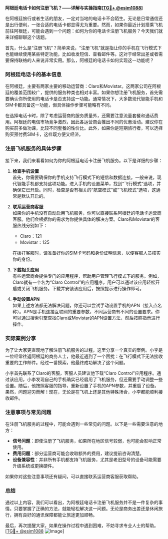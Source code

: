 **阿根廷电话卡如何注册飞机？——详解与实操指南[[TG💪+ @esim1088](https://t.me/s/esim1088)]**

在阿根廷旅行或者生活的朋友，一定对当地的电话卡不会陌生。无论是日常通信还是出行便利，一张合适的电话卡都显得尤为重要。然而，如果你最近计划搭乘飞机前往阿根廷，可能会遇到一个问题：如何为你的电话卡注册飞机服务？今天我们就来详细聊聊这个话题。

首先，什么是“注册飞机”？简单来说，“注册飞机”就是指让你的手机在飞行模式下也能继续使用某些特定功能，比如收发短信、查看邮件等。这对于经常出差或者需要保持联络的人来说非常实用。那么，阿根廷的电话卡如何实现这一功能呢？

### 阿根廷电话卡的基本信息

在阿根廷，主要有两家主要的移动运营商：Claro和Movistar。这两家公司在阿根廷的覆盖范围较广，提供的服务种类也相对丰富。如果你想注册飞机服务，首先需要确认你所使用的电话卡是否支持这一功能。通常情况下，大多数现代智能手机和SIM卡都具备这一功能，但具体操作步骤可能略有不同。

在选择电话卡时，除了考虑运营商的服务质量外，还需要注意流量套餐和通话费用。阿根廷的电信市场竞争激烈，因此各运营商会推出不同的优惠活动。建议你在购买前多做功课，比较不同套餐的性价比。此外，如果你是短期旅行者，可以选择购买预付费SIM卡，这样既方便又经济。

### 注册飞机服务的具体步骤

接下来，我们来看看如何为你的阿根廷电话卡注册飞机服务。以下是详细的步骤：

1. **检查手机设置**  
   首先，你需要确保你的手机支持飞行模式下的短信和数据连接。一般来说，现代智能手机都支持这项功能。进入手机的设置菜单，找到“飞行模式”选项，并确保它已开启。同时，检查是否有相关的“航空模式”或“飞机模式”选项，这通常是默认开启的。

2. **联系运营商客服**  
   如果你的手机没有自动启用飞机服务，你可以直接联系阿根廷的电话卡运营商客服。他们会根据你的需求为你提供具体的解决方案。Claro和Movistar的客服热线分别如下：
   - Claro：121
   - Movistar：125

   在拨打客服时，请准备好你的SIM卡号码和身份证明信息，以便客服人员核实你的身份。

3. **下载相关应用**  
   有些运营商会提供专门的应用程序，帮助用户管理飞行模式下的服务。例如，Claro就有一个名为“Claro Control”的应用程序，用户可以通过该应用轻松开启或关闭飞机服务。下载并安装该应用后，按照提示进行操作即可。

4. **手动设置APN**  
   如果上述方法都无法解决问题，你还可以尝试手动设置手机的APN（接入点名称）。APN是手机连接互联网的重要参数，不同运营商有不同的设置要求。你可以通过搜索引擎查找Claro或Movistar的APN设置方法，然后按照指示进行操作。

### 实际案例分享

为了让大家更直观地了解注册飞机服务的过程，这里分享一个真实的案例。小李是一位经常往返阿根廷的商务人士，他最近遇到了一个困扰：在飞行模式下无法接收重要的工作邮件。经过一番摸索，他最终成功解决了这个问题。

小李首先联系了Claro的客服，客服人员建议他下载“Claro Control”应用程序。通过该应用，小李发现自己的手机确实已经启用了飞机服务，但还需要手动调整一些设置。随后，他按照客服的指导，重新设置了手机的APN参数，并重启了设备。果然，问题迎刃而解！现在，无论是在飞机上还是其他特殊场合，小李都能顺利接收邮件。

### 注意事项与常见问题

在注册飞机服务的过程中，可能会遇到一些常见的问题。以下是一些需要注意的地方：

- **信号问题**：即使注册了飞机服务，如果所在地区信号较弱，也可能会影响正常使用。
- **费用问题**：部分运营商可能会收取额外的费用，建议提前咨询清楚。
- **设备兼容性**：并非所有手机都支持飞机服务，尤其是老旧型号的设备可能需要升级系统或更换硬件。

如果你对这些注意事项还有疑问，可以直接联系运营商客服获取帮助。

### 总结

通过以上内容，我们可以看出，为阿根廷电话卡注册飞机服务并不是一件复杂的事情。只要掌握了正确的方法，就能轻松解决这一问题。无论是商务出差还是休闲旅行，拥有良好的通讯保障都能让旅途更加顺畅。

最后，再次提醒大家，如果在操作过程中遇到困难，不妨寻求专业人士的帮助。[[TG💪+ @esim1088](https://t.me/s/esim1088) ![Image](https://i.postimg.cc/4NQfJmqS/Snipaste-2025-05-13-00-14-12.png)]